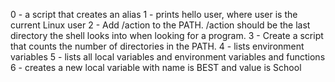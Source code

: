 0 - a script that creates an alias
1 - prints hello user, where user is the current Linux user
2 - Add /action to the PATH. /action should be the last directory the shell looks into when looking for a program.
3 - Create a script that counts the number of directories in the PATH.
4 - lists environment variables
5 - lists all local variables and environment variables and functions
6 - creates a new local variable with name is BEST and value is School
